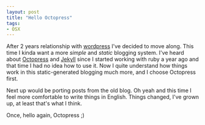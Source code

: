 ```yaml
---
layout: post
title: "Hello Octopress"
tags:
- OSX
---
```


After 2 years relationship with [wordpress](http://blog.phatograph.com/) I've decided to move along. This time I kinda want a more *simple* and *static* blogging system. I've heard about [Octopress](http://octopress.org/) and [Jekyll](http://jekyllrb.com/) since I started working with ruby a year ago and that time I had no idea how to use it. Now I quite understand how things work in this static-generated blogging much more, and I choose Octopress first.

Next up would be porting posts from the old blog. Oh yeah and this time I feel more comfortable to write things in English. Things changed, I've grown up, at least that's what I think.

Once, hello again, Octopress ;)
